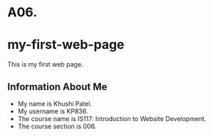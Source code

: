 # A06.


<html lang="en">
<head>
  <meta charset="UTF-8">

</head>
<body>
   <h1> my-first-web-page</h1>
   <p>This is my first web page.</p>
   <h2> Information About Me</h2>
   <ul>
     <li> My name is Khushi Patel.</li>
     <li> My username is KP836.</li>
     <li> The course name is IS117: Introduction to Website Development.</li>
     <li> The course section is 006.</li>
   </ul>
</body>
</html>
